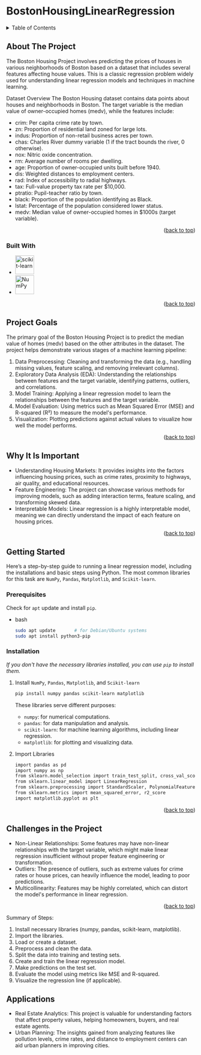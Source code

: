 
<a id="readme-top"></a>
# BostonHousingLinearRegression
<!-- TABLE OF CONTENTS -->
<details>
  <summary>Table of Contents</summary>
  <ol>
    <li>
      <a href="#about-the-project">About The Project</a>
      <ul>
        <li><a href="#built-with">Built With</a></li>
      </ul>
      <li><a href="#project-goals">Project Goals</a></li>
      <li><a href="#why-it-is-important">Why It's Important</a></li>
    </li>
    <li>
      <a href="#getting-started">Getting Started</a>
      <ul>
        <li><a href="#prerequisites">Prerequisites</a></li>
        <li><a href="#installation">Installation</a></li>
      </ul>
    </li>
    <li><a href="#challenges-in-the-project">Challenges in the Project</a></li>
    <li><a href="#applications">Applications</a></li>
  </ol>
</details>

<!-- ABOUT THE PROJECT -->
## About The Project

The Boston Housing Project involves predicting the prices of houses in various neighborhoods of Boston based on a dataset that includes several features affecting house values. This is a classic regression problem widely used for understanding linear regression models and techniques in machine learning.

Dataset Overview
The Boston Housing dataset contains data points about houses and neighborhoods in Boston. The target variable is the median value of owner-occupied homes (medv), while the features include:

* crim: Per capita crime rate by town.
* zn: Proportion of residential land zoned for large lots.
* indus: Proportion of non-retail business acres per town.
* chas: Charles River dummy variable (1 if the tract bounds the river, 0 otherwise).
* nox: Nitric oxide concentration.
* rm: Average number of rooms per dwelling.
* age: Proportion of owner-occupied units built before 1940.
* dis: Weighted distances to employment centers.
* rad: Index of accessibility to radial highways.
* tax: Full-value property tax rate per $10,000.
* ptratio: Pupil-teacher ratio by town.
* black: Proportion of the population identifying as Black.
* lstat: Percentage of the population considered lower status.
* medv: Median value of owner-occupied homes in $1000s (target variable).

<p align="right">(<a href="#readme-top">back to top</a>)</p>

### Built With

* <img src="https://upload.wikimedia.org/wikipedia/commons/0/05/Scikit_learn_logo_small.svg" alt="scikit-learn" width="50" height="50">
* <img src="https://upload.wikimedia.org/wikipedia/commons/3/31/NumPy_logo_2020.svg" alt="NumPy" width="50" height="50">


<p align="right">(<a href="#readme-top">back to top</a>)</p>

<!-- PROJECT GOALS -->
## Project Goals

The primary goal of the Boston Housing Project is to predict the median value of homes (medv) based on the other attributes in the dataset. The project helps demonstrate various stages of a machine learning pipeline:

1. Data Preprocessing: Cleaning and transforming the data (e.g., handling missing values, feature scaling, and removing irrelevant columns).
2. Exploratory Data Analysis (EDA): Understanding the relationships between features and the target variable, identifying patterns, outliers, and correlations.
3. Model Training: Applying a linear regression model to learn the relationships between the features and the target variable.
4. Model Evaluation: Using metrics such as Mean Squared Error (MSE) and R-squared (R²) to measure the model's performance.
5. Visualization: Plotting predictions against actual values to visualize how well the model performs.

<p align="right">(<a href="#readme-top">back to top</a>)</p>

<!-- WHY IT'S IMPORTANT -->
## Why It Is Important

* Understanding Housing Markets: It provides insights into the factors influencing housing prices, such as crime rates, proximity to highways, air quality, and educational resources.
* Feature Engineering: The project can showcase various methods for improving models, such as adding interaction terms, feature scaling, and transforming skewed data.
* Interpretable Models: Linear regression is a highly interpretable model, meaning we can directly understand the impact of each feature on housing prices.

<p align="right">(<a href="#readme-top">back to top</a>)</p>

<!-- GETTING STARTED -->
## Getting Started

Here’s a step-by-step guide to running a linear regression model, including the installations and basic steps using Python. The most common libraries for this task are `NumPy`, `Pandas`, `Matplotlib`, and `Scikit-learn`.

### Prerequisites

Check for `apt` update and install `pip`.
* bash
  ```sh
  sudo apt update       # for Debian/Ubuntu systems
  sudo apt install python3-pip
  ```

### Installation

_If you don't have the necessary libraries installed, you can use `pip` to install them._

1. Install `NumPy`, `Pandas`, `Matplotlib`, and `Scikit-learn`
   ```sh
   pip install numpy pandas scikit-learn matplotlib
   ```
   
   These libraries serve different purposes:
    * `numpy`: for numerical computations.
    * `pandas`: for data manipulation and analysis.
    * `scikit-learn`: for machine learning algorithms, including linear regression.
    * `matplotlib`: for plotting and visualizing data.

2. Import Libraries
   ```sh
   import pandas as pd
   import numpy as np
   from sklearn.model_selection import train_test_split, cross_val_score
   from sklearn.linear_model import LinearRegression
   from sklearn.preprocessing import StandardScaler, PolynomialFeatures
   from sklearn.metrics import mean_squared_error, r2_score
   import matplotlib.pyplot as plt
   ```

<p align="right">(<a href="#readme-top">back to top</a>)</p>

<!-- CHALLENGES IN THE PROJECT -->
## Challenges in the Project

* Non-Linear Relationships: Some features may have non-linear relationships with the target variable, which might make linear regression insufficient without proper feature engineering or transformation.
* Outliers: The presence of outliers, such as extreme values for crime rates or house prices, can heavily influence the model, leading to poor predictions.
* Multicollinearity: Features may be highly correlated, which can distort the model's performance in linear regression.

<p align="right">(<a href="#readme-top">back to top</a>)</p>

Summary of Steps:
1. Install necessary libraries (numpy, pandas, scikit-learn, matplotlib).
2. Import the libraries.
3. Load or create a dataset.
4. Preprocess and clean the data.
5. Split the data into training and testing sets.
6. Create and train the linear regression model.
7. Make predictions on the test set.
8. Evaluate the model using metrics like MSE and R-squared.
9. Visualize the regression line (if applicable).


<!-- APPLICATIONS -->
## Applications

* Real Estate Analytics: This project is valuable for understanding factors that affect property values, helping homeowners, buyers, and real estate agents.
* Urban Planning: The insights gained from analyzing features like pollution levels, crime rates, and distance to employment centers can aid urban planners in improving cities.
